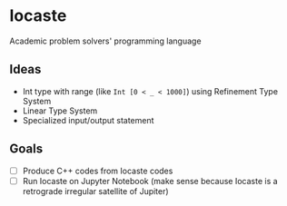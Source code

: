 # Iocaste

Academic problem solvers' programming language

## Ideas

- Int type with range (like `Int [0 < _ < 1000]`) using Refinement Type System
- Linear Type System
- Specialized input/output statement

## Goals

- [ ] Produce C++ codes from Iocaste codes
- [ ] Run Iocaste on Jupyter Notebook (make sense because Iocaste is a retrograde irregular satellite of Jupiter)
